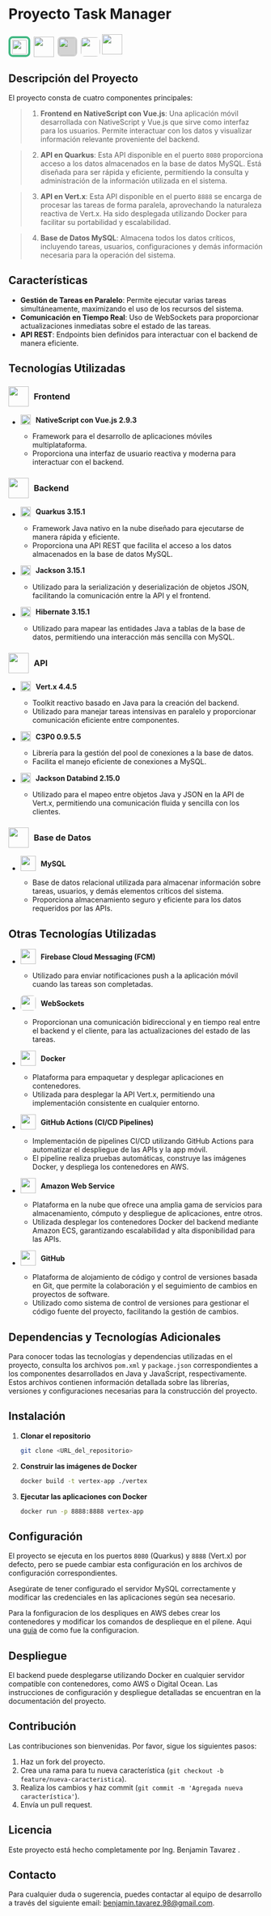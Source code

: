 # Proyecto Task Manager
### <span style="display: inline-flex; align-items: center;gap:7px"><img src="https://simpleskill.icons.workers.dev/svg?i=vue.js" height="29" width="29" style="border-radius: 20%; border:solid 4px #42b883;padding:3px;padding-bottom:1px"> <img src="https://simpleskill.icons.workers.dev/svg?i=quarkus,eclipsevertdotx,nativescript" height="40"> <img src="https://simpleskill.icons.workers.dev/svg?i=mysql" height="35" style="border-radius: 20%; background-color: lightgray;padding:2px;"><img src="https://avatars.githubusercontent.com/u/130129149?v=4" height="38" style="border-radius: 20%" ></span> </span>  <img src="https://skillicons.dev/icons?i=docker,firebase,githubactions,aws,github" height="40">   



## Descripción del Proyecto

El proyecto consta de cuatro componentes principales:

> 1. **Frontend en NativeScript con Vue.js**: Una aplicación móvil desarrollada con NativeScript y Vue.js que sirve como interfaz para los usuarios. Permite interactuar con los datos y visualizar información relevante proveniente del backend.

> 2. **API en Quarkus**: Esta API disponible en el puerto `8080` proporciona acceso a los datos almacenados en la base de datos MySQL. Está diseñada para ser rápida y eficiente, permitiendo la consulta y administración de la información utilizada en el sistema.

> 3. **API en Vert.x**: Esta API disponible en el puerto `8888`  se encarga de procesar las tareas de forma paralela, aprovechando la naturaleza reactiva de Vert.x. Ha sido desplegada utilizando Docker para facilitar su portabilidad y escalabilidad.

> 4. **Base de Datos MySQL**: Almacena todos los datos críticos, incluyendo tareas, usuarios, configuraciones y demás información necesaria para la operación del sistema.


## Características

- **Gestión de Tareas en Paralelo**: Permite ejecutar varias tareas simultáneamente, maximizando el uso de los recursos del sistema.
- **Comunicación en Tiempo Real**: Uso de WebSockets para proporcionar actualizaciones inmediatas sobre el estado de las tareas.
- **API REST**: Endpoints bien definidos para interactuar con el backend de manera eficiente.

## Tecnologías Utilizadas

### <span style="display: inline-flex; align-items: center;gap:10px"><img src="https://simpleskill.icons.workers.dev/svg?i=nativescript" height="40">  Frontend</span>

- **<span style="display: inline-flex; align-items: center;gap:10px">
 <img src="https://simpleskill.icons.workers.dev/svg?i=vue.js" height="20">  NativeScript con Vue.js 2.9.3** </span>

  - Framework para el desarrollo de aplicaciones móviles multiplataforma.
  - Proporciona una interfaz de usuario reactiva y moderna para interactuar con el backend.


### <span style="display: inline-flex; align-items: center;gap:10px"><img src="https://skillicons.dev/icons?i=java" height="40">  Backend</span>

- **<span style="display: inline-flex; align-items: center;gap:10px">
 <img src="https://simpleskill.icons.workers.dev/svg?i=quarkus" height="20">  Quarkus 3.15.1** </span>
  - Framework Java nativo en la nube diseñado para ejecutarse de manera rápida y eficiente.
  - Proporciona una API REST que facilita el acceso a los datos almacenados en la base de datos MySQL.

- **<span style="display: inline-flex; align-items: center;gap:10px">
 <img src="https://cdn-icons-png.flaticon.com/512/136/136525.png
 " height="20">  Jackson 3.15.1** </span>
  - Utilizado para la serialización y deserialización de objetos JSON, facilitando la comunicación entre la API y el frontend.

- **<span style="display: inline-flex; align-items: center;gap:10px">
 <img src="https://simpleskill.icons.workers.dev/svg?i=Hibernate" height="20">  Hibernate 3.15.1** </span>
  - Utilizado para mapear las entidades Java a tablas de la base de datos, permitiendo una interacción más sencilla con MySQL.


### <span style="display: inline-flex; align-items: center;gap:10px"><img src="https://skillicons.dev/icons?i=java" height="40">  API</span>


- **<span style="display: inline-flex; align-items: center;gap:10px">
 <img src="https://simpleskill.icons.workers.dev/svg?i=eclipsevertdotx" height="20">  Vert.x 4.4.5** </span>

  - Toolkit reactivo basado en Java para la creación del backend.
  - Utilizado para manejar tareas intensivas en paralelo y proporcionar comunicación eficiente entre componentes.

- **<span style="display: inline-flex; align-items: center;gap:10px">
 <img src="https://dt-cdn.net/hub/connection-pools_r9Q4U4J.png" height="20"> C3P0 0.9.5.5** </span>
  - Librería para la gestión del pool de conexiones a la base de datos.
  - Facilita el manejo eficiente de conexiones a MySQL.

- **<span style="display: inline-flex; align-items: center;gap:10px">
 <img src="https://cdn-icons-png.flaticon.com/512/136/136525.png
 " height="20">  Jackson Databind 2.15.0** </span>
  - Utilizado para el mapeo entre objetos Java y JSON en la API de Vert.x, permitiendo una comunicación fluida y sencilla con los clientes.



### <span style="display: inline-flex; align-items: center;gap:10px"><img src="https://cdn-icons-png.flaticon.com/512/9850/9850774.png" height="40">  Base de Datos</span>

- **<span style="display: inline-flex; align-items: center;gap:10px">
 <img src="https://simpleskill.icons.workers.dev/svg?i=mySQL" height="30"> MySQL** </span>

  - Base de datos relacional utilizada para almacenar información sobre tareas, usuarios, y demás elementos críticos del sistema.
  - Proporciona almacenamiento seguro y eficiente para los datos requeridos por las APIs.

## Otras Tecnologías Utilizadas


- **<span style="display: inline-flex; align-items: center;gap:10px">
 <img src="https://skillicons.dev/icons?i=firebase" height="30"> Firebase Cloud Messaging (FCM)** </span>

  - Utilizado para enviar notificaciones push a la aplicación móvil cuando las tareas son completadas.

- **<span style="display: inline-flex; align-items: center;gap:10px">
 <img src="https://avatars.githubusercontent.com/u/130129149?v=4" height="30" style="border-radius: 20%" > WebSockets** </span>
  - Proporcionan una comunicación bidireccional y en tiempo real entre el backend y el cliente, para las actualizaciones del estado de las tareas.

- **<span style="display: inline-flex; align-items: center;gap:10px">
 <img src="https://simpleskill.icons.workers.dev/svg?i=Docker" height="30"> Docker** </span>

  - Plataforma para empaquetar y desplegar aplicaciones en contenedores.
  - Utilizada para desplegar la API Vert.x, permitiendo una implementación consistente en cualquier entorno.

 - **<span style="display: inline-flex; align-items: center;gap:10px"> <img src="https://skillicons.dev/icons?i=githubactions" height="30"> GitHub Actions (CI/CD Pipelines)** </span>
   -  Implementación de pipelines CI/CD utilizando GitHub Actions para automatizar el despliegue de las APIs y la app móvil.
   - El pipeline realiza pruebas automáticas, construye las imágenes Docker, y despliega los contenedores en AWS. 

 - **<span style="display: inline-flex; align-items: center;gap:10px"> <img src="https://skillicons.dev/icons?i=aws" height="30"> Amazon Web Service** </span>
    - Plataforma en la nube que ofrece una amplia gama de servicios para almacenamiento, cómputo y despliegue de aplicaciones, entre otros.
    - Utilizada desplegar los contenedores Docker del backend mediante Amazon ECS, garantizando escalabilidad y alta disponibilidad para las APIs.

 - **<span style="display: inline-flex; align-items: center;gap:10px"> <img src="https://skillicons.dev/icons?i=github" height="30"> GitHub** </span>
    - Plataforma de alojamiento de código y control de versiones basada en Git, que permite la colaboración y el seguimiento de cambios en proyectos de software.
    - Utilizado como sistema de control de versiones para gestionar el código fuente del proyecto, facilitando la gestión de cambios.

## Dependencias y Tecnologías Adicionales

Para conocer todas las tecnologías y dependencias utilizadas en el proyecto, consulta los archivos `pom.xml` y `package.json` correspondientes a los componentes desarrollados en Java y JavaScript, respectivamente. Estos archivos contienen información detallada sobre las librerías, versiones y configuraciones necesarias para la construcción del proyecto.

## Instalación

1. **Clonar el repositorio**
   ```bash
   git clone <URL_del_repositorio>
   ```

2. **Construir las imágenes de Docker**
   ```bash
   docker build -t vertex-app ./vertex
   ```

3. **Ejecutar las aplicaciones con Docker**
   ```bash
   docker run -p 8888:8888 vertex-app
   ```



## Configuración

El proyecto se ejecuta en los puertos `8080` (Quarkus) y `8888` (Vert.x) por defecto, pero se puede cambiar esta configuración en los archivos de configuración correspondientes.

Asegúrate de tener configurado el servidor MySQL correctamente y modificar las credenciales en las aplicaciones según sea necesario.

Para la fonfiguracion de los despliques en AWS debes crear los contenedores y modificar los comandos de desplieque en el pilene. Aqui una [guia](https://youtu.be/nxRaZrl1r7Y) de como fue la configuracion.

## Despliegue

El backend puede desplegarse utilizando Docker en cualquier servidor compatible con contenedores, como AWS o Digital Ocean. Las instrucciones de configuración y despliegue detalladas se encuentran en la documentación del proyecto.

## Contribución

Las contribuciones son bienvenidas. Por favor, sigue los siguientes pasos:

1. Haz un fork del proyecto.
2. Crea una rama para tu nueva característica (`git checkout -b feature/nueva-caracteristica`).
3. Realiza los cambios y haz commit (`git commit -m 'Agregada nueva característica'`).
4. Envía un pull request.

## Licencia

Este proyecto está hecho completamente por Ing. Benjamin Tavarez .

## Contacto

Para cualquier duda o sugerencia, puedes contactar al equipo de desarrollo a través del siguiente email: [benjamin.tavarez.98@gmail.com](mailto:benjamin.tavarez.98@gmail.com).